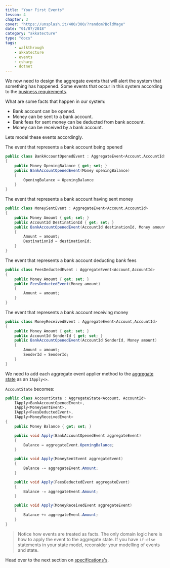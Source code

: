 ```yaml
---
title: "Your First Events"
lesson: 4
chapter: 3
cover: "https://unsplash.it/400/300/?random?BoldMage"
date: "01/07/2018"
category: "akkatecture"
type: "docs"
tags:
    - walkthrough
    - akkatecture
    - events
    - csharp
    - dotnet
---
```

We now need to design the aggregate events that will alert the system that something has happened. Some events that occur in this system according to the [business requirements](/docs/walkthrough-introduction#business-requirements).

What are some facts that happen in our system:
* Bank account can be opened.
* Money can be sent to a bank account.
* Bank fees for sent money can be deducted from bank account.
* Money can be received by a bank account.

Lets model these events accordingly.

The event that represents a bank account being opened
```csharp
public class BankAccountOpenedEvent : AggregateEvent<Account,AccountId> 
{
    public Money OpeningBalance { get; set; }
    public BankAccountOpenedEvent(Money openingBalance)
    {
        OpeningBalance = OpeningBalance
    }
}

```

The event that represents a bank account having sent money
```csharp
public class MoneySentEvent : AggregateEvent<Account,AccountId> 
{
    public Money Amount { get; set; }
    public AccountId DestinationId { get; set; }
    public BankAccountOpenedEvent(AccountId destinationId, Money amount)
    {
        Amount = amount;
        DestinationId = destinationId;
    }
}

```

The event that represents a bank account deducting bank fees
```csharp
public class FeesDeductedEvent : AggregateEvent<Account,AccountId> 
{
    public Money Amount { get; set; }
    public FeesDeductedEvent(Money amount)
    {
        Amount = amount;
    }
}
```

The event that represents a bank account receiving money
```csharp
public class MoneyReceivedEvent : AggregateEvent<Account,AccountId> 
{
    public Money Amount { get; set; }
    public AccountId SenderId { get; set; }
    public BankAccountOpenedEvent(AccountId SenderId, Money amount)
    {
        Amount = amount;
        SenderId = SenderId;
    }
}

```

We need to add each aggregate event applier method to the [aggregate state](/docs/your-first-aggregate#the-account-aggregate) as an `IApply<>`.

`AccountState` becomes:

```csharp
public class AccountState : AggregateState<Account, AccountId>
    IApply<BankAccountOpenedEvent>,
    IApply<MoneySentEvent>,
    IApply<FeesDeductedEvent>,
    IApply<MoneyReceivedEvent>
{
    public Money Balance { get; set; }

    public void Apply(BankAccountOpenedEvent aggregateEvent) 
    {
        Balance = aggregateEvent.OpeningBalance;
    }

    public void Apply(MoneySentEvent aggregateEvent) 
    {
        Balance -= aggregateEvent.Amount;
    }

    public void Apply(FeesDeductedEvent aggregateEvent) 
    {
        Balance -= aggregateEvent.Amount;
    }

    public void Apply(MoneyReceivedEvent aggregateEvent) 
    {
        Balance += aggregateEvent.Amount;
    }
}
```

> Notice how events are treated as facts. The only domain logic here is how to apply the event to the aggregate state. If you have `if-else` statements in your state model, reconsider your modelling of events and state. 

Head over to the next section on [specifications's](/docs/your-first-specifications).